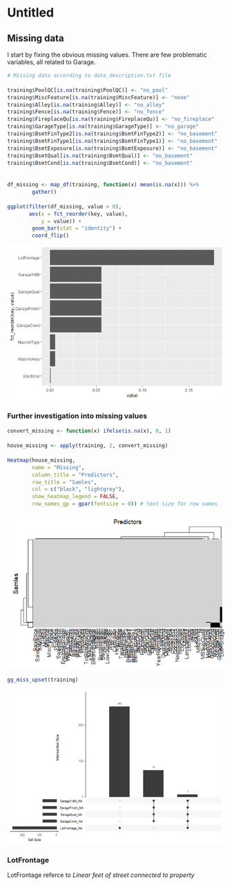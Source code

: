 Untitled
================

## Missing data

I start by fixing the obvious missing values. There are few problematic
variables, all related to Garage.

``` r
# Missing data according to data_description.txt file

training$PoolQC[is.na(training$PoolQC)] <- "no_pool"
training$MiscFeature[is.na(training$MiscFeature)] <- "none"
training$Alley[is.na(training$Alley)] <- "no_alley"
training$Fence[is.na(training$Fence)] <- "no_fence"
training$FireplaceQu[is.na(training$FireplaceQu)] <- "no_fireplace"
training$GarageType[is.na(training$GarageType)] <- "no_garage"
training$BsmtFinType2[is.na(training$BsmtFinType2)] <- "no_basement"
training$BsmtFinType1[is.na(training$BsmtFinType1)] <- "no_basement"
training$BsmtExposure[is.na(training$BsmtExposure)] <- "no_basement"
training$BsmtQual[is.na(training$BsmtQual)] <- "no_basement"
training$BsmtCond[is.na(training$BsmtCond)] <- "no_basement"


df_missing <- map_df(training, function(x) mean(is.na(x))) %>%
        gather()

ggplot(filter(df_missing, value > 0),
       aes(x = fct_reorder(key, value),
           y = value)) +
        geom_bar(stat = "identity") +
        coord_flip()
```

![](data_prep_files/figure-gfm/unnamed-chunk-1-1.png)<!-- -->

### Further investigation into missing values

``` r
convert_missing <- function(x) ifelse(is.na(x), 0, 1)

house_missing <- apply(training, 2, convert_missing)

Heatmap(house_missing,
        name = "Missing",
        column_title = "Predictors",
        row_title = "Samles",
        col = c("black", "lightgrey"),
        show_heatmap_legend = FALSE,
        row_names_gp = gpar(fontsize = 0)) # text size for row names
```

![](data_prep_files/figure-gfm/unnamed-chunk-2-1.png)<!-- -->

``` r
gg_miss_upset(training)
```

![](data_prep_files/figure-gfm/unnamed-chunk-2-2.png)<!-- -->

### LotFrontage

LotFrontage referce to *Linear feet of street connected to property*
